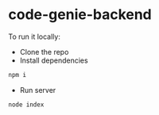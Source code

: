 # code-genie-backend
 
To run it locally:

* Clone the repo
* Install dependencies 

```sh
npm i
```

* Run server

```sh
node index
```
